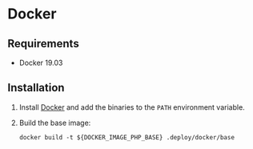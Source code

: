 # Docker

## Requirements

- Docker 19.03

## Installation

1. Install [Docker][docker-install] and add the binaries to the `PATH`
   environment variable.

1. Build the base image:

    ```
    docker build -t ${DOCKER_IMAGE_PHP_BASE} .deploy/docker/base
    ```

[docker-install]: https://docs.docker.com/install/

